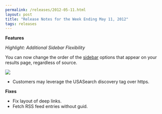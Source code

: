 ```yaml
---
permalink: /releases/2012-05-11.html
layout: post
title: "Release Notes for the Week Ending May 11, 2012"
tags: releases
---
```

<p><strong>Features</strong></p>
<p><em>Highlight: Additional Sidebar Flexibility</em></p>
<p>You can now change the order of the <a href="/manual/sidebar.html">sidebar</a> options that appear on your results page, regardless of source.</p>
<p><img src="http://f22818b4dfc10241d8a3-f1564c64756a8cfee25b6b19953b1d23.r31.cf2.rackcdn.com/tumblr_m42l7i8Z251qid15q.png"/></p>
<ul><li>Customers may leverage the USASearch discovery tag over https.</li>
</ul><p><strong>Fixes</strong></p>
<ul><li>Fix layout of deep links.</li>
<li>Fetch RSS feed entries without guid.</li>
</ul>
